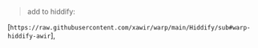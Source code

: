 >add to hiddify:

[`https://raw.githubusercontent.com/xawir/warp/main/Hiddify/sub#warp-hiddify-awir`],